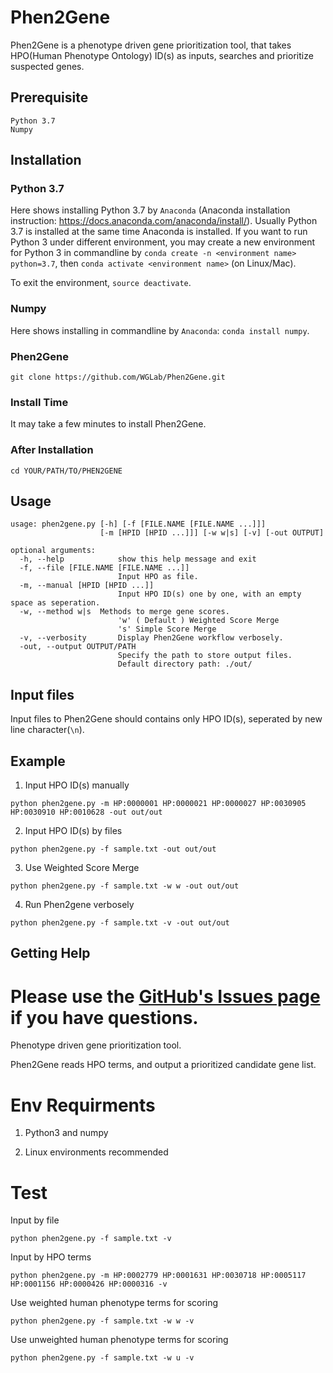 # Phen2Gene

Phen2Gene is a phenotype driven gene prioritization tool, that takes HPO(Human Phenotype Ontology) ID(s) as inputs, searches and prioritize suspected genes.

## Prerequisite
```
Python 3.7
Numpy
```

## Installation
### Python 3.7
Here shows installing Python 3.7 by `Anaconda` (Anaconda installation instruction: https://docs.anaconda.com/anaconda/install/). Usually Python 3.7 is installed at the same time Anaconda is installed.
If you want to run Python 3 under different environment, you may create a new environment for Python 3 in commandline by `conda create -n <environment name> python=3.7`, then `conda activate <environment name>` (on Linux/Mac).

To exit the environment, `source deactivate`.

### Numpy
Here shows installing in commandline by `Anaconda`: `conda install numpy`.

### Phen2Gene
`git clone https://github.com/WGLab/Phen2Gene.git`

### Install Time
It may take a few minutes to install Phen2Gene.

### After Installation
`cd YOUR/PATH/TO/PHEN2GENE`

## Usage
```
usage: phen2gene.py [-h] [-f [FILE.NAME [FILE.NAME ...]]]
                    [-m [HPID [HPID ...]]] [-w w|s] [-v] [-out OUTPUT]

optional arguments:
  -h, --help            show this help message and exit
  -f, --file [FILE.NAME [FILE.NAME ...]]
                        Input HPO as file.
  -m, --manual [HPID [HPID ...]]
                        Input HPO ID(s) one by one, with an empty space as seperation.
  -w, --method w|s  Methods to merge gene scores. 
                        'w' ( Default ) Weighted Score Merge 
                        's' Simple Score Merge
  -v, --verbosity       Display Phen2Gene workflow verbosely.
  -out, --output OUTPUT/PATH
                        Specify the path to store output files. 
                        Default directory path: ./out/

```

## Input files
Input files to Phen2Gene should contains only HPO ID(s), seperated by new line character(`\n`).

## Example
1. Input HPO ID(s) manually
```
python phen2gene.py -m HP:0000001 HP:0000021 HP:0000027 HP:0030905 HP:0030910 HP:0010628 -out out/out
```
2. Input HPO ID(s) by files
```
python phen2gene.py -f sample.txt -out out/out
```
3. Use Weighted Score Merge
```
python phen2gene.py -f sample.txt -w w -out out/out
```
4. Run Phen2gene verbosely
```
python phen2gene.py -f sample.txt -v -out out/out
```


## Getting Help

Please use the [GitHub's Issues page](https://github.com/WGLab/LinkedSV/issues) if you have questions.
=======
Phenotype driven gene prioritization tool. 

Phen2Gene reads HPO terms, and output a prioritized candidate gene list.

# Env Requirments
1. Python3 and numpy

2. Linux environments recommended

# Test

Input by file
```
python phen2gene.py -f sample.txt -v
```

Input by HPO terms
```
python phen2gene.py -m HP:0002779 HP:0001631 HP:0030718 HP:0005117 HP:0001156 HP:0000426 HP:0000316 -v
```

Use weighted human phenotype terms for scoring
```
python phen2gene.py -f sample.txt -w w -v
```

Use unweighted human phenotype terms for scoring
```
python phen2gene.py -f sample.txt -w u -v
```
